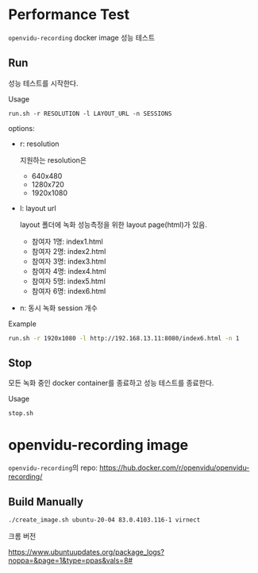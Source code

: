 # Performance Test

`openvidu-recording` docker image 성능 테스트

## Run

성능 테스트를 시작한다.

Usage

```
run.sh -r RESOLUTION -l LAYOUT_URL -n SESSIONS
```

options:

- r: resolution

  지원하는 resolution은

  - 640x480
  - 1280x720
  - 1920x1080

- l: layout url

  layout 폴더에 녹화 성능측정을 위한 layout page(html)가 있음.

  - 참여자 1명: index1.html
  - 참여자 2명: index2.html
  - 참여자 3명: index3.html
  - 참여자 4명: index4.html
  - 참여자 5명: index5.html
  - 참여자 6명: index6.html

- n: 동시 녹화 session 개수

Example

```bash
run.sh -r 1920x1080 -l http://192.168.13.11:8080/index6.html -n 1
```

## Stop

모든 녹화 중인 docker container를 종료하고 성능 테스트를 종료한다.

Usage

```
stop.sh
```

# openvidu-recording image

`openvidu-recording`의 repo: https://hub.docker.com/r/openvidu/openvidu-recording/

## Build Manually

```bash
./create_image.sh ubuntu-20-04 83.0.4103.116-1 virnect
```

크롬 버전

https://www.ubuntuupdates.org/package_logs?noppa=&page=1&type=ppas&vals=8#
